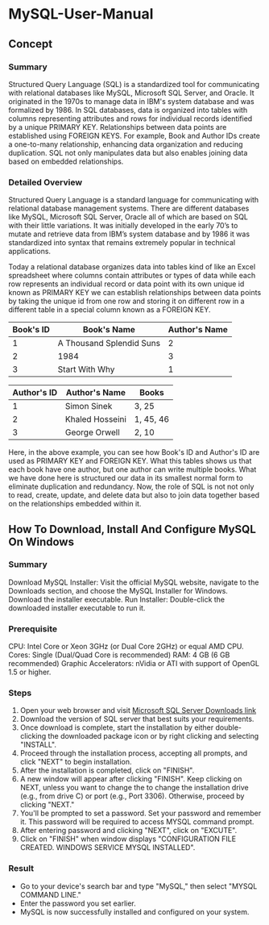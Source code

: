 # MySQL-User-Manual

## Concept 

### Summary 
Structured Query Language (SQL) is a standardized tool for communicating with relational 
databases like MySQL, Microsoft SQL Server, and Oracle. It originated in the 1970s to manage 
data in IBM's system database and was formalized by 1986. In SQL databases, data is organized 
into tables with columns representing attributes and rows for individual records identified 
by a unique PRIMARY KEY. Relationships between data points are established using FOREIGN KEYS. 
For example, Book and Author IDs create a one-to-many relationship, enhancing data organization 
and reducing duplication. SQL not only manipulates data but also enables joining data based on 
embedded relationships.

### Detailed Overview
Structured Query Language is a standard language for communicating with relational 
database management systems. There are different databases like MySQL, Microsoft SQL 
Server, Oracle all of which are based on SQL with their little variations. It was 
initially developed in the early 70’s to mutate and retrieve data from IBM’s system 
database and by 1986 it was standardized into syntax that remains extremely popular 
in technical applications. 

Today a relational database organizes data into tables kind of like an Excel spreadsheet 
where columns contain attributes or types of data while each row represents an 
individual record or data point with its own unique id known as PRIMARY KEY we 
can establish relationships between data points by taking the unique id from one row 
and storing it on different row in a different table in a special column known as a 
FOREIGN KEY.

 | Book's ID | Book's Name | Author's Name |
 ---|---|---
 | 1 | A Thousand Splendid Suns | 2 |
 | 2 | 1984 | 3 |
 | 3 | Start With Why | 1 |
 
 | Author's ID | Author's Name |  Books |
 ---|---|---
 | 1 | Simon Sinek | 3, 25 |
 | 2 | Khaled Hosseini| 1, 45, 46 |
 | 3 | George Orwell | 2, 10 |
 
Here, in the above example, you can see how Book's ID and Author's ID are used as PRIMARY KEY 
and FOREIGN KEY. What this tables shows us that each book have one author, but one author can
write multiple books. What we have done here is structured our data in its smallest normal form
to eliminate duplication and redundancy. Now, the role of SQL is not not only to read, create,
update, and delete data but also to join data together based on the relationships embedded within
it. 

## How To Download, Install And Configure MySQL On Windows

### Summary
Download MySQL Installer: Visit the official MySQL website, navigate to the Downloads section, 
and choose the MySQL Installer for Windows. Download the installer executable.
Run Installer: Double-click the downloaded installer executable to run it.
### Prerequisite
CPU: Intel Core or Xeon 3GHz (or Dual Core 2GHz) or equal AMD CPU. 
Cores: Single (Dual/Quad Core is recommended) RAM: 4 GB (6 GB recommended) 
Graphic Accelerators: nVidia or ATI with support of OpenGL 1.5 or higher.
### Steps
1. Open your web browser and visit [Microsoft SQL Server Downloads link](https://www.microsoft.com/en-in/sql-server/sql-server-downloads) 
2. Download the version of SQL server that best suits your requirements.
3. Once download is complete, start the installation by either double-clicking the downloaded 
package icon or by right clicking and selecting "INSTALL". 
4. Proceed through the installation process, accepting all prompts, and click "NEXT" to begin 
installation.
5. After the installation is completed, click on "FINISH".
6. A new window will appear after clicking "FINISH". Keep clicking on NEXT, unless you want
to change the to change the installation drive (e.g., from drive C) or port (e.g., Port 3306). 
Otherwise, proceed by clicking "NEXT." 
7. You'll be prompted to set a password. Set your password and remember it. This password
will be required to access MYSQL command prompt. 
8. After entering password and clicking "NEXT", click on "EXCUTE".
9. Click on "FINISH" when window displays "CONFIGURATION FILE CREATED. WINDOWS SERVICE MYSQL 
INSTALLED".
### Result
* Go to your device's search bar and type "MySQL," then select "MYSQL COMMAND LINE."
* Enter the password you set earlier.
* MySQL is now successfully installed and configured on your system.